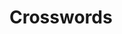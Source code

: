 
# Crosswords


<div id="all-crosswords"></div>

<style>
.crossword {
    background-color: blue;
}
.board {
    background-color: yellow;
}
.clues {
    background-color: orange;
}
td {
    width: 40px;
    height: 40px;
}
.blocked {
    background-color: black;
}
input {
    width: inherit;
    text-align: center;
    font-weight: bold;
    border: none;
    padding: none;
}
</style>

<script>

/*
Algorithm for assigning numbers to squares

Start in top left, proceed across each row.
If the square is not part of an existing across, it becomes the start of an across
If the square is not part of an existing down, it becomes the start of a down.

1(a,d) 2(d) 3(d)
4(a)  
5(a)

"part of an existing across" == there exists a white space immediately left
"part of an existing down" == there exists a white space immediately above

add_numbers(grid: bool[][]) -> {
    across: {
        1: [0, 0],
        4: [0, 1],
        5: [0, 2],
    },
    down: {
        1: [0, 0],
        2: [1, 0],
        3: [2, 0],
    }
}

"Please highlight 2 down" -> "starts at [1,0]"

Maybe we want to compute full bounds for each clue.

How do I want to encode a crossword in the densest way possible?

*/

// index is [0 .. n]
function renderCrossword(crossword, index) {
    const div = document.createElement('div');
    div.classList.add('crossword');
    renderBoard(div, crossword.board, index);
    addCheckerButton(div, crossword.board, index);
    renderClues(div, crossword.clues, index);
    document.getElementById('all-crosswords').appendChild(div);
}

function addCheckerButton(parent, board, index) {
    const button = document.createElement('button');
    button.textContent = 'Check';
    button.onclick = () => { checkCrossword(board, index); };
    parent.appendChild(button);
}

function renderClues(parent, clues, index) {
    const div = document.createElement('div');
    div.classList.add('clues');
    parent.appendChild(div);
    for (const direction of ['across', 'down']) {
        for (const [num, phrase] of Object.entries(clues[direction])) {
            const p = document.createElement('p');
            p.appendChild(document.createTextNode(`${num}${direction}: ${phrase}`));
            div.appendChild(p);
        }
    }
}

const inputId = (index, row, col) => `input_${index}_${row}_${col}`;

function renderBoard(parent, board, index) {
    const table = document.createElement('table');
    table.classList.add('board');
    parent.appendChild(table);

    for (let rowIdx = 0; rowIdx < board.length; ++rowIdx) {
        const rowElement = table.insertRow(rowIdx);
        for (let colIdx = 0; colIdx < board[rowIdx].length; ++colIdx) {
            const td = rowElement.insertCell(colIdx);
            if (board[rowIdx][colIdx] == '*') {
                td.className = 'blocked';
            } else {
                const input = document.createElement('input');
                input.setAttribute('type', 'text');
                input.maxLength = 1;
                input.id = inputId(index, rowIdx, colIdx);
                td.appendChild(input);
            }
        }
    }
}

function checkCrossword(board, index) {
    console.log(`checking board ${board} idx ${index}`);
    for (let rowIdx = 0; rowIdx < board.length; ++rowIdx) {
        for (let colIdx = 0; colIdx < board[rowIdx].length; ++colIdx) {
            if (board[rowIdx][colIdx] != '*') {
                const input = document.getElementById(inputId(index, rowIdx, colIdx));
                if (input.value == board[rowIdx][colIdx]) {
                    input.parentElement.style.backgroundColor = 'green';
                } else {
                    input.parentElement.style.backgroundColor = 'red';
                }
            }
        }
    }
}


const crosswords = [{
    board: [
        ['*', 'a', 'b'],
        ['c', '*', 'd'],
        ['e', 'f', '*'],
    ],
    clues: {
        across: {
            1: 'First two letters',
            2: 'Third letter',
            3: 'Fourth letter',
            4: 'E and F'
        },
        down: {
            1: 'First letter',
            2: 'B for brian',
            3: 'hol up',
        }
    }
}];

for (let i = 0; i < crosswords.length; ++i) {
    renderCrossword(crosswords[i], i);
}


/*
const table = document.getElementById('crossword');

for (let rowIdx = 0; rowIdx < crossword.board.length; rowIdx++) {
    const rowElement = table.insertRow(rowIdx);
    for (let colIdx = 0; colIdx < crossword.board[rowIdx].length; colIdx++) {
        const square = rowElement.insertCell(colIdx);
        const number = document.createElement('span');
        number.innerHTML = rowIdx;
        number.className = 'number';
        square.appendChild(number);
        square.appendChild(document.createTextNode(crossword.board[rowIdx][colIdx]));
    }
}

const writeClues = (direction) => {
    for (const [num, phrase] of Object.entries(crossword.clues[direction])) {
        console.log(`${num}${direction}: ${phrase}`)
    }
};

writeClues('down');
writeClues('across');
*/
</script>
